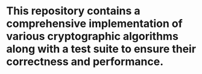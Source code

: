 # This repository contains a comprehensive implementation of various cryptographic algorithms along with a test suite to ensure their correctness and performance.
